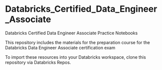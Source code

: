 # Databricks_Certified_Data_Engineer_Associate
Databricks Certified Data Engineer Associate Practice Notebooks

This repository includes the materials for the preparation course for the Databricks Data Engineer Associate certification exam

To import these resources into your Databricks workspace, clone this repository via Databricks Repos.

